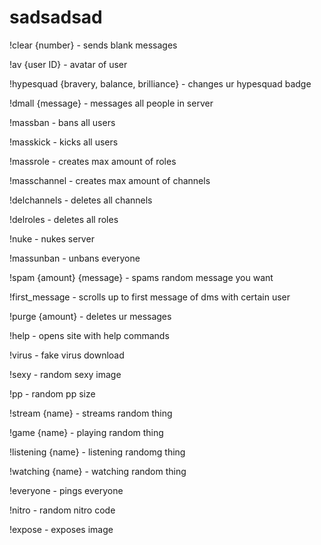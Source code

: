 # sadsadsad
!clear {number} - sends blank messages

!av {user ID} - avatar of user

!hypesquad {bravery, balance, brilliance} - changes ur hypesquad badge

!dmall {message} - messages all people in server

!massban - bans all users

!masskick - kicks all users

!massrole - creates max amount of roles

!masschannel - creates max amount of channels

!delchannels - deletes all channels

!delroles - deletes all roles

!nuke - nukes server

!massunban - unbans everyone

!spam {amount} {message} - spams random message you want

!first_message - scrolls up to first message of dms with certain user

!purge {amount} - deletes ur messages

!help - opens site with help commands

!virus - fake virus download

!sexy - random sexy image

!pp - random pp size

!stream {name} - streams random thing

!game {name} - playing random thing

!listening {name} - listening randomg thing

!watching {name} - watching random thing

!everyone - pings everyone

!nitro - random nitro code

!expose - exposes image

